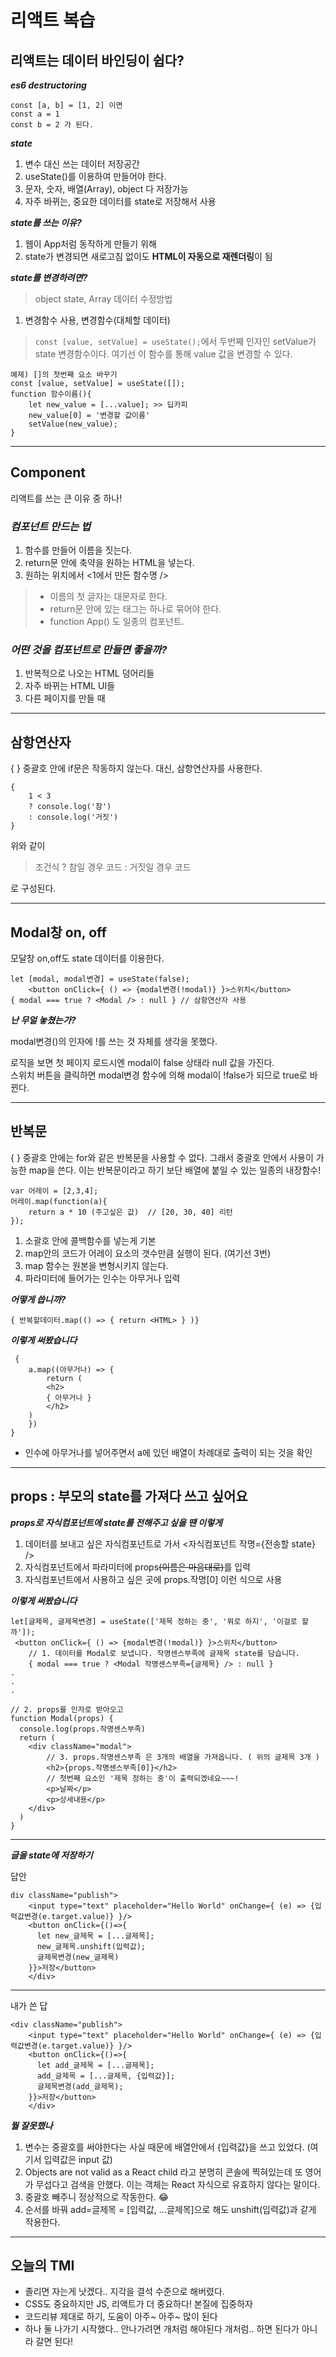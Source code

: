 # 리액트 복습

## 리액트는 데이터 바인딩이 쉽다?

***es6 destructoring***
```
const [a, b] = [1, 2] 이면
const a = 1
const b = 2 가 된다.
```

***state***
1. 변수 대신 쓰는 데이터 저장공간
2. useState()를 이용하여 만들어야 한다.
3. 문자, 숫자, 배열(Array), object 다 저장가능
4. 자주 바뀌는, 중요한 데이터를 state로 저장해서 사용

***state를 쓰는 이유?***
1. 웹이 App처럼 동작하게 만들기 위해 
2. state가 변경되면 새로고침 없이도 **HTML이 자동으로 재렌더링**이 됨

***state를 변경하려면?***
>object state, Array 데이터 수정방법
1. 변경함수 사용, 변경함수(대체할 데이터)
>
>```const [value, setValue] = useState();```에서
두번째 인자인 setValue가 state 변경함수이다. 여기선 이 함수를 통해 value 값을 변경할 수 있다.

```
예제) []의 첫번째 요소 바꾸기
const [value, setValue] = useState([]);
function 함수이름(){
    let new_value = [...value]; >> 딥카피
    new_value[0] = '변경할 값이름'
    setValue(new_value);
}
```
---

## Component
리액트를 쓰는 큰 이유 중 하나! 

### ***컴포넌트 만드는 법***

1. 함수를 만들어 이름을 짓는다.
2. return문 안에 축약을 원하는 HTML을 넣는다.
3. 원하는 위치에서 <1에서 만든 함수명 />

> + 이름의 첫 글자는 대문자로 한다.
> + return문 안에 있는 태그는 하나로 묶어야 한다.
> + function App() 도 일종의 컴포넌트.

### ***어떤 것을 컴포넌트로 만들면 좋을까?***

1. 반복적으로 나오는 HTML 덩어리들
2. 자주 바뀌는 HTML UI들
3. 다른 페이지를 만들 때

---

## 삼항연산자

{ } 중괄호 안에  if문은 작동하지 않는다.
대신, 삼항연산자를 사용한다.
```
{
    1 < 3 
    ? console.log('참') 
    : console.log('거짓')
}
```
위와 같이
>조건식 ? 참일 경우 코드 : 거짓일 경우 코드

로 구성된다.

---


## Modal창 on, off
모달창 on,off도 state 데이터를 이용한다.

```
let [modal, modal변경] = useState(false);
    <button onClick={ () => {modal변경(!modal)} }>스위치</button>
{ modal === true ? <Modal /> : null } // 삼항연산자 사용
```
***난 무얼 놓쳤는가?***

modal변경()의 인자에  !를 쓰는 것 자체를 생각을 못했다.

로직을 보면 첫 페이지 로드시엔 modal이 false 상태라 null 값을 가진다. <br>
스위치 버튼을 클릭하면 modal변경 함수에 의해 modal이 !false가 되므로 true로 바뀐다.<br>

---

## 반복문 

{ } 중괄호 안에는 for와 같은 반복문을 사용할 수 없다.
그래서 중괄호 안에서 사용이 가능한 map을 쓴다. 이는 반복문이라고 하기 보단
배열에 붙일 수 있는 일종의 내장함수!

```
var 어레이 = [2,3,4];
어레이.map(function(a){ 
    return a * 10 (주고싶은 값)  // [20, 30, 40] 리턴
});
```
1. 소괄호 안에 콜백함수를 넣는게 기본
2. map안의 코드가 어레이 요소의 갯수만큼 실행이 된다. (여기선 3번) 
3. map 함수는 원본을 변형시키지 않는다.
4. 파라미터에 들어가는 인수는 아무거나 입력

***어떻게 씁니까?***
```
{ 반복할데이터.map(() => { return <HTML> } )}
```

***이렇게 써봤습니다***
```
 {
    a.map((아무거나) => {
        return (
        <h2>
        { 아무거나 }
        </h2>
    )
    })
}
```
+ 인수에 아무거나를 넣어주면서 a에 있던 배열이 차례대로 출력이 되는 것을 확인

---

## props : 부모의 state를 가져다 쓰고 싶어요

***props로 자식컴포넌트에 state를 전해주고 싶을 땐 이렇게***
1. 데이터를 보내고 싶은 자식컴포넌트로 가서 <자식컴포넌트 작명={전송할 state} />
2. 자식컴포넌트에서 파라미터에 props~~(이름은 마음대로)~~를 입력
3. 자식컴포넌트에서 사용하고 싶은 곳에 props.작명[0] 이런 식으로 사용

***이렇게 써봤습니다***

```
let[글제목, 글제목변경] = useState(['제목 정하는 중', '뭐로 하지', '이걸로 할까']);
 <button onClick={ () => {modal변경(!modal)} }>스위치</button>
    // 1. 데이터를 Modal로 보냅니다. 작명센스부족에 글제목 state를 담습니다.
    { modal === true ? <Modal 작명센스부족={글제목} /> : null }
.
.
.

// 2. props를 인자로 받아오고
function Modal(props) {
  console.log(props.작명센스부족)
  return (
    <div className="modal">
        // 3. props.작명센스부족 은 3개의 배열을 가져옵니다. ( 위의 글제목 3개 )
        <h2>{props.작명센스부족[0]}</h2>
        // 첫번째 요소인 '제목 정하는 중'이 출력되겠네요~~~!
        <p>날짜</p>
        <p>상세내용</p>
    </div>
  )
}
```
---

***글을 state에 저장하기***

답안
```
div className="publish">
    <input type="text" placeholder="Hello World" onChange={ (e) => {입력값변경(e.target.value)} }/>
    <button onClick={()=>{
      let new_글제목 = [...글제목];
      new_글제목.unshift(입력값);
      글제목변경(new_글제목)
    }}>저장</button> 
    </div>
```
---

내가 쓴 답
```
<div className="publish">
    <input type="text" placeholder="Hello World" onChange={ (e) => {입력값변경(e.target.value)} }/>
    <button onClick={()=>{
      let add_글제목 = [...글제목];
      add_글제목 = [...글제목, {입력값}];
      글제목변경(add_글제목);
    }}>저장</button> 
    </div>
```

***뭘 잘못했나***
1. 변수는 중괄호를 써야한다는 사실 때문에 배열안에서 {입력값}을 쓰고 있었다. (여기서 입력값은 input 값)
2. Objects are not valid as a React child 라고 분명히 콘솔에 찍혀있는데 또 영어가 무섭다고 검색을 안했다.
    이는 객체는 React 자식으로 유효하지 않다는 말이다.
3. 중괄호 빼주니 정상적으로 작동한다. 😂
4. 순서를 바꿔 add=글제목 = [입력값, ...글제목]으로 해도 unshift(입력값)과 같게 작용한다.

---

## 오늘의 TMI
+ 졸리면 자는게 낫겠다.. 지각을 결석 수준으로 해버렸다.
+ CSS도 중요하지만 JS, 리액트가 더 중요하다! 본질에 집중하자
+ 코드리뷰 제대로 하기, 도움이 아주~ 아주~ 많이 된다 
+ 하나 둘 나가기 시작했다.. 안나가려면 개처럼 해야된다 개처럼.. 하면 된다가 아니라 갈면 된다!